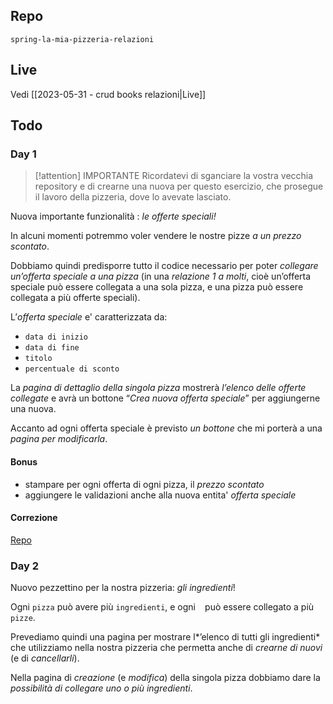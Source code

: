 ## Repo
`spring-la-mia-pizzeria-relazioni`

## Live
Vedi [[2023-05-31 - crud books relazioni|Live]]

## Todo
### Day 1
> [!attention] IMPORTANTE
> Ricordatevi di sganciare la vostra vecchia repository e di crearne una nuova per questo esercizio, che prosegue il lavoro della pizzeria, dove lo avevate lasciato.

Nuova importante funzionalità : *le offerte speciali!*

In alcuni momenti potremmo voler vendere le nostre pizze *a un prezzo scontato*.

Dobbiamo quindi predisporre tutto il codice necessario per poter *collegare un’offerta speciale a una pizza* (in una *relazione 1 a molti*, cioè un’offerta speciale può essere collegata a una sola pizza, e una pizza può essere collegata a più offerte speciali).

L’*offerta speciale* e' caratterizzata da:
- `data di inizio`
- `data di fine`
- `titolo`
- `percentuale di sconto`

La *pagina di dettaglio della singola pizza* mostrerà *l’elenco delle offerte collegate* e avrà un bottone “*Crea nuova offerta speciale*” per aggiungerne una nuova.

Accanto ad ogni offerta speciale è previsto *un bottone* che mi porterà a una *pagina per modificarla*.

#### Bonus
- stampare per ogni offerta di ogni pizza, il *prezzo scontato*
- aggiungere le validazioni anche alla nuova entita' *offerta speciale*

#### Correzione
[Repo](https://github.com/Guybrush3791/exp-java-4-spring-la-mia-pizzeria-crud)

### Day 2
Nuovo pezzettino per la nostra pizzeria: *gli ingredienti*!

Ogni `pizza` può avere più `ingredienti`, e ogni ` ` può essere collegato a più `pizze`.

Prevediamo quindi una pagina per mostrare l*’elenco di tutti gli ingredienti* che utilizziamo nella nostra pizzeria che permetta anche di *crearne di nuovi* (e di *cancellarli*).

Nella pagina di *creazione* (e *modifica*) della singola pizza dobbiamo dare la *possibilità di collegare uno o più ingredienti*.